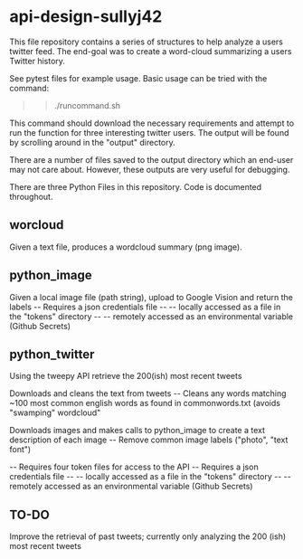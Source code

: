 # api-design-sullyj42
This file repository contains a series of structures to help analyze a users twitter feed. The end-goal was to create a word-cloud summarizing a users Twitter history.

See pytest files for example usage. Basic usage can be tried with the command: 
>> ./runcommand.sh

This command should download the necessary requirements and attempt to run the function for three interesting twitter users. The output will be found by scrolling around in the "output" directory. 

There are a number of files saved to the output directory which an end-user may not care about. However, these outputs are very useful for debugging.

There are three Python Files in this repository. Code is documented throughout. 

## worcloud
Given a text file, produces a wordcloud summary (png image). 

## python_image
Given a local image file (path string), upload to Google Vision and return the labels
-- Requires a json credentials file
-- -- locally accessed as a file in the "tokens" directory
-- -- remotely accessed as an environmental variable (Github Secrets)

## python_twitter
Using the tweepy API retrieve the 200(ish) most recent tweets

Downloads and cleans the text from tweets
-- Cleans any words matching ~100 most common english words as found in commonwords.txt (avoids "swamping" wordcloud"

Downloads images and makes calls to python_image to create a text description of each image
-- Remove common image labels ("photo", "text font")

-- Requires four token files for access to the API
-- Requires a json credentials file
-- -- locally accessed as a file in the "tokens" directory
-- -- remotely accessed as an environmental variable (Github Secrets)

## TO-DO
Improve the retrieval of past tweets; currently only analyzing the 200 (ish) most recent tweets
